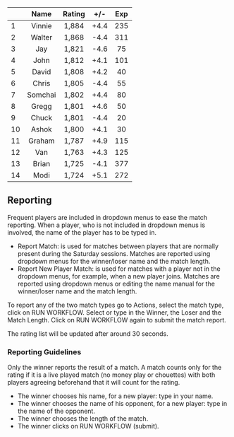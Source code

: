 | |Name|Rating|+/-|Exp|
|-|:--:|:----:|:-:|:-:|
|1|Vinnie|1,884|+4.4|235|
|2|Walter|1,868|-4.4|311|
|3|Jay|1,821|-4.6|75|
|4|John|1,812|+4.1|101|
|5|David|1,808|+4.2|40|
|6|Chris|1,805|-4.4|55|
|7|Somchai|1,802|+4.4|80|
|8|Gregg|1,801|+4.6|50|
|9|Chuck|1,801|-4.4|20|
|10|Ashok|1,800|+4.1|30|
|11|Graham|1,787|+4.9|115|
|12|Van|1,763|+4.3|125|
|13|Brian|1,725|-4.1|377|
|14|Modi|1,724|+5.1|272|

 

## Reporting

Frequent players are included in dropdown menus to ease the match reporting.
When a player, who is not included in dropdown menus is involved, the name of the player has to be typed in.

- Report Match:  is used for matches between players that are normally present during the Saturday sessions.
Matches are reported using dropdown menus for the winner/loser name and the match length.
- Report New Player Match:  is used for matches with a player not in the dropdown menus, for example, when a new player joins.
Matches are reported using dropdown menus or editing the name manual for the winner/loser name and the match length.

To report any of the two match types go to Actions, select the match type, click on RUN WORKFLOW.
Select or type in the Winner, the Loser and the Match Length.
Click on RUN WORKFLOW again to submit the match report.

The rating list will be updated after around 30 seconds.

### Reporting Guidelines

Only the winner reports the result of a match.
A match counts only for the rating if it is a live played match (no money play or chouettes)
with both players agreeing beforehand that it will count for the rating.

- The winner chooses his name, for a new player: type in your name.
- The winner chooses the name of his opponent, for a new player: type in the name of the opponent.
- The winner chooses the length of the match.
- The winner clicks on RUN WORKFLOW (submit).
